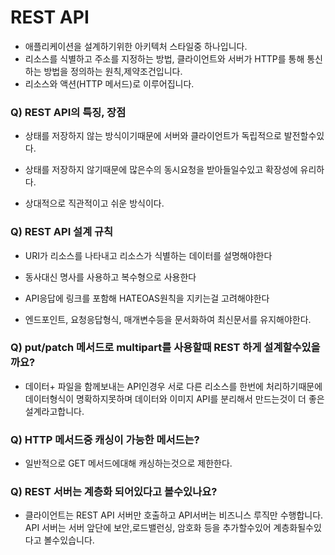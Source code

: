 # REST API

- 애플리케이션을 설계하기위한 아키텍처 스타일중 하나입니다.
- 리소스를 식별하고 주소를 지정하는 방법, 클라이언트와 서버가 HTTP를 통해 통신하는 방법을 정의하는 원칙,제약조건입니다.
- 리소스와 액션(HTTP 메서드)로 이루어집니다.


### Q) REST API의 특징, 장점

- 상태를 저장하지 않는 방식이기때문에 서버와 클라이언트가 독립적으로 발전할수있다.

- 상태를 저장하지 않기때문에 많은수의 동시요청을 받아들일수있고 확장성에 유리하다. 

- 상대적으로 직관적이고 쉬운 방식이다.


### Q) REST API 설계 규칙

- URI가 리소스를 나타내고 리소스가 식별하는 데이터를 설명해야한다

- 동사대신 명사를 사용하고 복수형으로 사용한다

- API응답에 링크를 포함해 HATEOAS원칙을 지키는걸 고려해야한다

- 엔드포인트, 요청응답형식, 매개변수등을 문서화하여 최신문서를 유지해야한다. 

### Q) put/patch 메서드로 multipart를  사용할때 REST 하게 설계할수있을까요?

- 데이터+ 파일을 함께보내는 API인경우 서로 다른 리소스를 한번에 처리하기때문에 데이터형식이 명확하지못하며 데이터와 이미지 API를 분리해서 만드는것이 더 좋은설계라고합니다.

### Q) HTTP 메서드중 캐싱이 가능한 메서드는?

- 일반적으로 GET 메서드에대해 캐싱하는것으로 제한한다.

### Q) REST 서버는 계층화 되어있다고 볼수있나요?

- 클라이언트는 REST API 서버만 호출하고 API서버는 비즈니스 루직만 수행합니다. API 서버는 서버 앞단에 보안,로드밸런싱, 암호화 등을 추가할수있어 계층화될수있다고 볼수있습니다.
